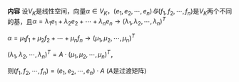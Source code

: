 **内容**
设$V_K$是线性空间，向量$\alpha\in V_K$，$(e_1,e_2,\cdots,e_n)与(f_1,f_2,\cdots,f_n)$是$V_K$两个不同的基，且$\alpha=\lambda_1e_1+\lambda_2e_2+\cdots+
\lambda_ne_n\longrightarrow(\lambda_1,
\lambda_2,\cdots,\lambda_n)^T$

$\alpha=\mu_1f_1+\mu_2f_2+\cdots+
\mu_nf_n\longrightarrow(\mu_1,
\mu_2,\cdots,\mu_n)^T$

$(\lambda_1,\lambda_2,\cdots,\lambda_n)^T
=A\cdot(\mu_1,\mu_2,\cdots,\mu_n)^T$，

则$(f_1,f_2,\cdots,f_n)=(e_1,e_2,\cdots,e_n)\cdot A$ ($A$是过渡矩阵)
